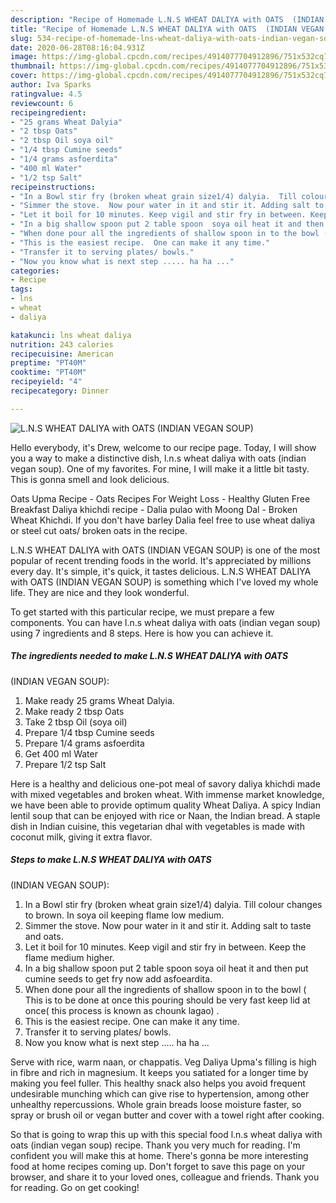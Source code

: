 ```yaml
---
description: "Recipe of Homemade L.N.S WHEAT DALIYA with OATS  (INDIAN VEGAN SOUP)"
title: "Recipe of Homemade L.N.S WHEAT DALIYA with OATS  (INDIAN VEGAN SOUP)"
slug: 534-recipe-of-homemade-lns-wheat-daliya-with-oats-indian-vegan-soup
date: 2020-06-28T08:16:04.931Z
image: https://img-global.cpcdn.com/recipes/4914077704912896/751x532cq70/lns-wheat-daliya-with-oats-indian-vegan-soup-recipe-main-photo.jpg
thumbnail: https://img-global.cpcdn.com/recipes/4914077704912896/751x532cq70/lns-wheat-daliya-with-oats-indian-vegan-soup-recipe-main-photo.jpg
cover: https://img-global.cpcdn.com/recipes/4914077704912896/751x532cq70/lns-wheat-daliya-with-oats-indian-vegan-soup-recipe-main-photo.jpg
author: Iva Sparks
ratingvalue: 4.5
reviewcount: 6
recipeingredient:
- "25 grams Wheat Dalyia"
- "2 tbsp Oats"
- "2 tbsp Oil soya oil"
- "1/4 tbsp Cumine seeds"
- "1/4 grams asfoerdita"
- "400 ml Water"
- "1/2 tsp Salt"
recipeinstructions:
- "In a Bowl stir fry (broken wheat grain size1/4) dalyia.  Till colour changes to brown. In soya oil keeping flame low medium."
- "Simmer the stove.  Now pour water in it and stir it. Adding salt to taste and oats."
- "Let it boil for 10 minutes. Keep vigil and stir fry in between. Keep the flame medium higher."
- "In a big shallow spoon put 2 table spoon  soya oil heat it and then put cumine seeds to get fry now add asfoeardita."
- "When done pour all the ingredients of shallow spoon in to the bowl ( This is to be done at once this pouring should be very fast keep lid at once( this process is known as chounk lagao) ."
- "This is the easiest recipe.  One can make it any time."
- "Transfer it to serving plates/ bowls."
- "Now you know what is next step ..... ha ha ..."
categories:
- Recipe
tags:
- lns
- wheat
- daliya

katakunci: lns wheat daliya 
nutrition: 243 calories
recipecuisine: American
preptime: "PT40M"
cooktime: "PT40M"
recipeyield: "4"
recipecategory: Dinner

---
```



![L.N.S WHEAT DALIYA with OATS 
(INDIAN VEGAN SOUP)](https://img-global.cpcdn.com/recipes/4914077704912896/751x532cq70/lns-wheat-daliya-with-oats-indian-vegan-soup-recipe-main-photo.jpg)

Hello everybody, it's Drew, welcome to our recipe page. Today, I will show you a way to make a distinctive dish, l.n.s wheat daliya with oats 
(indian vegan soup). One of my favorites. For mine, I will make it a little bit tasty. This is gonna smell and look delicious.

Oats Upma Recipe - Oats Recipes For Weight Loss - Healthy Gluten Free Breakfast Daliya khichdi recipe - Dalia pulao with Moong Dal - Broken Wheat Khichdi. If you don&#39;t have barley Dalia feel free to use wheat daliya or steel cut oats/ broken oats in the recipe.

L.N.S WHEAT DALIYA with OATS 
(INDIAN VEGAN SOUP) is one of the most popular of recent trending foods in the world. It's appreciated by millions every day. It's simple, it's quick, it tastes delicious. L.N.S WHEAT DALIYA with OATS 
(INDIAN VEGAN SOUP) is something which I've loved my whole life. They are nice and they look wonderful.


To get started with this particular recipe, we must prepare a few components. You can have l.n.s wheat daliya with oats 
(indian vegan soup) using 7 ingredients and 8 steps. Here is how you can achieve it.

<!--inarticleads1-->

##### The ingredients needed to make L.N.S WHEAT DALIYA with OATS 
(INDIAN VEGAN SOUP):

1. Make ready 25 grams Wheat Dalyia.
1. Make ready 2 tbsp Oats
1. Take 2 tbsp Oil (soya oil)
1. Prepare 1/4 tbsp Cumine seeds
1. Prepare 1/4 grams asfoerdita
1. Get 400 ml Water
1. Prepare 1/2 tsp Salt


Here is a healthy and delicious one-pot meal of savory daliya khichdi made with mixed vegetables and broken wheat. With immense market knowledge, we have been able to provide optimum quality Wheat Daliya. A spicy Indian lentil soup that can be enjoyed with rice or Naan, the Indian bread. A staple dish in Indian cuisine, this vegetarian dhal with vegetables is made with coconut milk, giving it extra flavor. 

<!--inarticleads2-->

##### Steps to make L.N.S WHEAT DALIYA with OATS 
(INDIAN VEGAN SOUP):

1. In a Bowl stir fry (broken wheat grain size1/4) dalyia.  Till colour changes to brown. In soya oil keeping flame low medium.
1. Simmer the stove.  Now pour water in it and stir it. Adding salt to taste and oats.
1. Let it boil for 10 minutes. Keep vigil and stir fry in between. Keep the flame medium higher.
1. In a big shallow spoon put 2 table spoon  soya oil heat it and then put cumine seeds to get fry now add asfoeardita.
1. When done pour all the ingredients of shallow spoon in to the bowl ( This is to be done at once this pouring should be very fast keep lid at once( this process is known as chounk lagao) .
1. This is the easiest recipe.  One can make it any time.
1. Transfer it to serving plates/ bowls.
1. Now you know what is next step ..... ha ha ...


Serve with rice, warm naan, or chappatis. Veg Daliya Upma&#39;s filling is high in fibre and rich in magnesium. It keeps you satiated for a longer time by making you feel fuller. This healthy snack also helps you avoid frequent undesirable munching which can give rise to hypertension, among other unhealthy repercussions. Whole grain breads loose moisture faster, so spray or brush oil or vegan butter and cover with a towel right after cooking. 

So that is going to wrap this up with this special food l.n.s wheat daliya with oats 
(indian vegan soup) recipe. Thank you very much for reading. I'm confident you will make this at home. There's gonna be more interesting food at home recipes coming up. Don't forget to save this page on your browser, and share it to your loved ones, colleague and friends. Thank you for reading. Go on get cooking!

